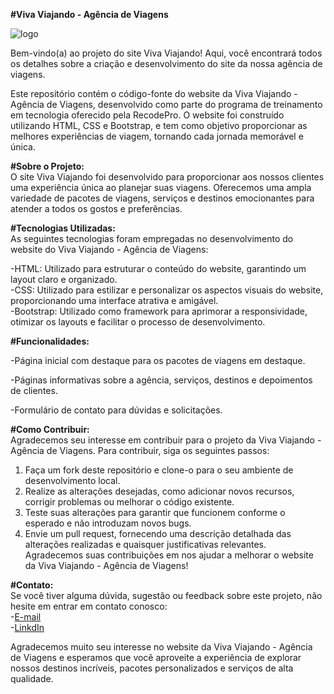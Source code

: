 **#Viva Viajando - Agência de Viagens**

![logo](https://github.com/Luchecy/RecodeProAtt/assets/121204669/03bee9da-4760-4967-85b0-b9fc615b7c30)

   Bem-vindo(a) ao projeto do site Viva Viajando! Aqui, você encontrará todos os detalhes sobre a criação e desenvolvimento do site da nossa agência de viagens.
   
   Este repositório contém o código-fonte do website da Viva Viajando - Agência de Viagens, desenvolvido como parte do programa de treinamento em tecnologia oferecido pela RecodePro. O website foi construído utilizando HTML, CSS e Bootstrap, e tem como objetivo  proporcionar as melhores experiências de viagem, tornando cada jornada memorável e única. 

**#Sobre o Projeto:**  
   O site Viva Viajando foi desenvolvido para proporcionar aos nossos clientes uma experiência única ao planejar suas viagens. Oferecemos uma ampla variedade de pacotes de viagens, serviços e destinos emocionantes para atender a todos os gostos e preferências.

**#Tecnologias Utilizadas:**  
   As seguintes tecnologias foram empregadas no desenvolvimento do website do Viva Viajando - Agência de Viagens:

-HTML: Utilizado para estruturar o conteúdo do website, garantindo um layout claro e organizado.  
-CSS: Utilizado para estilizar e personalizar os aspectos visuais do website, proporcionando uma interface atrativa e amigável.  
-Bootstrap: Utilizado como framework para aprimorar a responsividade, otimizar os layouts e facilitar o processo de desenvolvimento.

**#Funcionalidades:** 

-Página inicial com destaque para os pacotes de viagens em destaque.

-Páginas informativas sobre a agência, serviços, destinos e depoimentos de clientes.

-Formulário de contato para dúvidas e solicitações.

**#Como Contribuir:**  
   Agradecemos seu interesse em contribuir para o projeto da Viva Viajando - Agência de Viagens. Para contribuir, siga os seguintes passos:

1. Faça um fork deste repositório e clone-o para o seu ambiente de desenvolvimento local.
2. Realize as alterações desejadas, como adicionar novos recursos, corrigir problemas ou melhorar o código existente.
3. Teste suas alterações para garantir que funcionem conforme o esperado e não introduzam novos bugs.
4. Envie um pull request, fornecendo uma descrição detalhada das alterações realizadas e quaisquer justificativas relevantes.
   Agradecemos suas contribuições em nos ajudar a melhorar o website da Viva Viajando - Agência de Viagens!

**#Contato:**  
   Se você tiver alguma dúvida, sugestão ou feedback sobre este projeto, não hesite em entrar em contato conosco:  
-[E-mail](luchecyribeiro@outlook.com)  
-[LinkdIn](https://www.linkedin.com/in/luchecyribeiro/)

   Agradecemos muito seu interesse no website da Viva Viajando - Agência de Viagens e esperamos que você aproveite a experiência de explorar nossos destinos incríveis, pacotes personalizados e serviços de alta qualidade.
